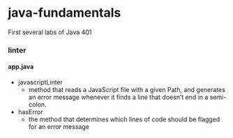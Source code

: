 # java-fundamentals
First several labs of Java 401

### linter

#### app.java
- javascriptLinter
  - method that reads a JavaScript file with a given Path, and generates an error message whenever it finds a line that doesn’t end in a semi-colon.
- hasError
  - the method that determines which lines of code should be flagged for an error message
